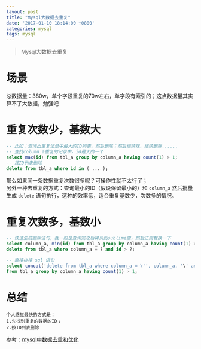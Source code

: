 ```yaml
---
layout: post
title: "Mysql大数据去重复"
date: '2017-01-10 18:14:00 +0800'
categories: mysql
tags: mysql
---
```

> Mysql大数据去重复

# 场景
总数据量：380w，单个字段重复的70w左右，单字段有索引的；这点数据量其实算不了大数据，勉强吧

# 重复次数少，基数大
```sql
-- 比如：查询出重复记录中最大的ID列表，然后删除；然后继续找，继续删除......
-- 查找column_a重复的记录中，id最大的一个
select max(id) from tbl_a group by column_a having count(1) > 1;
-- 按ID列表删除
delete from tbl_a where id in ( ... );
```

那么如果同一条数据重复次数很多呢？可操作性就不太行了；  
另外一种去重复的方式：查询最小的ID（假设保留最小的）和 ```column_a``` 然后批量生成 ```delete``` 语句执行，这种的效率低，适合重复基数少，次数多的情况。

# 重复次数多，基数小
```sql
-- 快速生成删除语句，我一般是查询完之后拷贝到sublime里，然后正则替换一下
select column_a, min(id) from tbl_a group by column_a having count(1) > 1;
delete from tbl_a where column_a = ? and id > ?;

-- 直接拼接 sql 语句
select concat('delete from tbl_a where column_a = \'', column_a, '\' and id > ', min(id), ';')
from tbl_a group by column_a having count(1) > 1; 
```

# 总结  
```
个人感觉最快的方式是：
1.先找到重复的数据的ID；
2.按ID列表删除
```

参考：[mysql中数据去重和优化](http://www.cnblogs.com/rainduck/archive/2013/05/15/3079868.html)

